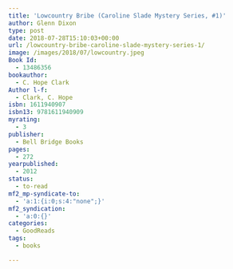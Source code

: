 ```yaml
---
title: 'Lowcountry Bribe (Caroline Slade Mystery Series, #1)'
author: Glenn Dixon
type: post
date: 2018-07-28T15:10:03+00:00
url: /lowcountry-bribe-caroline-slade-mystery-series-1/
image: /images/2018/07/lowcountry.jpeg
Book Id:
  - 13486356
bookauthor:
  - C. Hope Clark
Author l-f:
  - Clark, C. Hope
isbn: 1611940907
isbn13: 9781611940909
myrating:
  - 3
publisher:
  - Bell Bridge Books
pages:
  - 272
yearpublished:
  - 2012
status:
  - to-read
mf2_mp-syndicate-to:
  - 'a:1:{i:0;s:4:"none";}'
mf2_syndication:
  - 'a:0:{}'
categories:
  - GoodReads
tags:
  - books

---
```


